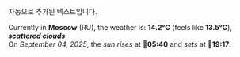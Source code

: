 
자동으로 추가된 텍스트입니다.

<!--START_SECTION:weather:moscow-->
Currently in **Moscow** (RU), the weather is: **14.2°C** (feels like **13.5°C**), ***scattered clouds***<br/>
On *September 04, 2025*, the *sun rises* at 🌅**05:40** and *sets* at 🌇**19:17**.
<!--END_SECTION:weather-->
